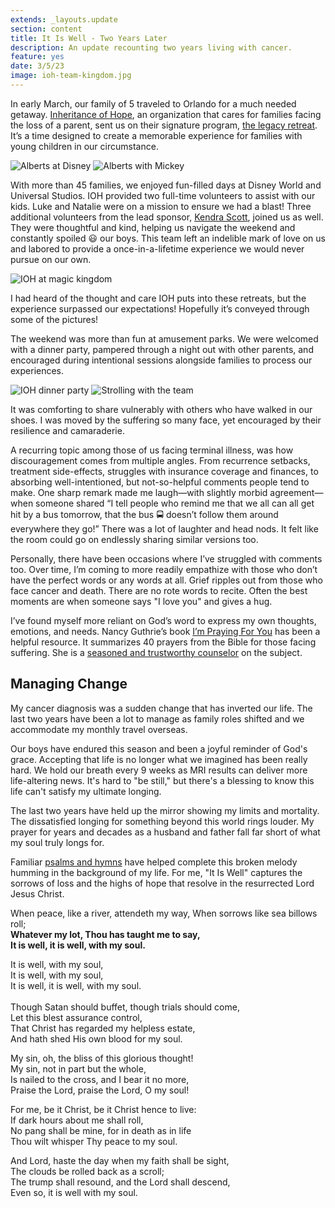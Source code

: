 ```yaml
---
extends: _layouts.update
section: content
title: It Is Well - Two Years Later
description: An update recounting two years living with cancer.
feature: yes
date: 3/5/23
image: ioh-team-kingdom.jpg
---
```

In early March, our family of 5 traveled to Orlando for a much needed getaway. <a class="text-yellow-500" href="https://inheritanceofhope.org/">Inheritance of Hope</a>, an organization that cares for families facing the loss of a parent, sent us on their signature program, <a class="text-yellow-500" href="https://inheritanceofhope.org/retreats">the legacy retreat</a>. It’s a time designed to create a memorable experience for families with young children in our circumstance.

<img alt="Alberts at Disney" src="/assets/images/ioh-alberts-2.jpg" />
<img alt="Alberts with Mickey" src="/assets/images/ioh-firworks-mick.jpg" />

With more than 45 families, we enjoyed fun-filled days at Disney World and Universal Studios. IOH provided two full-time volunteers to assist with our kids. Luke and Natalie were on a mission to ensure we had a blast! Three additional volunteers from the lead sponsor, <a class="text-yellow-500" href="https://www.kendrascott.com/philanthropy.html">Kendra Scott</a>, joined us as well. They were thoughtful and kind, helping us navigate the weekend and constantly spoiled 😃 our boys. This team left an indelible mark of love on us and labored to provide a once-in-a-lifetime experience we would never pursue on our own.

<img alt="IOH at magic kingdom" src="/assets/images/ioh-crowd.jpg" />

I had heard of the thought and care IOH puts into these retreats, but the experience surpassed our expectations! Hopefully it’s conveyed through some of the pictures!

The weekend was more than fun at amusement parks. We were welcomed with a dinner party, pampered through a night out with other parents, and encouraged during intentional sessions alongside families to process our experiences.

<img alt="IOH dinner party" src="/assets/images/ioh-party.jpg" />

<img alt="Strolling with the team" src="/assets/images/ioh-strolling.jpg" />

It was comforting to share vulnerably with others who have walked in our shoes. I was moved by the suffering so many face, yet encouraged by their resilience and camaraderie.

A recurring topic among those of us facing terminal illness, was how discouragement comes from multiple angles. From recurrence setbacks, treatment side-effects, struggles with insurance coverage and finances, to absorbing well-intentioned, but not-so-helpful comments people tend to make. One sharp remark made me laugh—with slightly morbid agreement— when someone shared “I tell people who remind me that we all can all get hit by a bus tomorrow, that the bus 🚍 doesn’t follow them around everywhere they go!” There was a lot of laughter and head nods. It felt like the room could go on endlessly sharing similar versions too.

Personally, there have been occasions where I’ve struggled with comments too. Over time, I’m coming to more readily empathize with those who don’t have the perfect words or any words at all. Grief ripples out from those who face cancer and death. There are no rote words to recite. Often the best moments are when someone says "I love you" and gives a hug.

I’ve found myself more reliant on God’s word to express my own thoughts, emotions, and needs. Nancy Guthrie’s book <a class="text-yellow-500" href="https://www.nancyguthrie.com/im-praying-for-you">I’m Praying For You</a> has been a helpful resource. It summarizes 40 prayers from the Bible for those facing suffering. She is a <a class="text-yellow-500" href="https://www.desiringgod.org/interviews/discussion-with-nancy-guthrie">seasoned and trustworthy counselor</a> on the subject.

<h2>Managing Change</h2>

My cancer diagnosis was a sudden change that has inverted our life. The last two years have been a lot to manage as family roles shifted and we accommodate my monthly travel overseas.

Our boys have endured this season and been a joyful reminder of God's grace. Accepting that life is no longer what we imagined has been really hard. We hold our breath every 9 weeks as MRI results can deliver more life-altering news. It's hard to "be still," but there's a blessing to know this life can't satisfy my ultimate longing.

The last two years have held up the mirror showing my limits and mortality. The dissatisfied longing for something beyond this world rings louder. My prayer for years and decades as a husband and father fall far short of what my soul truly longs for.

Familiar <a class="text-yellow-500" href="https://www.crossway.org/books/songs-of-suffering-dl/">psalms and hymns</a> have helped complete this broken melody humming in the background of my life. For me, "It Is Well" captures the sorrows of loss and the highs of hope that resolve in the resurrected Lord Jesus Christ.

<x-blockquote class="font-mono" caption="Horatio G. Spafford, 1873" cite="https://youtu.be/rhaTIu_k4w0">
When peace, like a river, attendeth my way,
When sorrows like sea billows roll;<br>
<b>Whatever my lot, Thou has taught me to say,<br>
It is well, it is well, with my soul.</b>

It is well, with my soul,<br>
It is well, with my soul,<br>
It is well, it is well, with my soul.<br>
<br>
Though Satan should buffet, though trials should come,<br>
Let this blest assurance control,<br>
That Christ has regarded my helpless estate,<br>
And hath shed His own blood for my soul.<br>

My sin, oh, the bliss of this glorious thought!<br>
My sin, not in part but the whole,<br>
Is nailed to the cross, and I bear it no more,<br>
Praise the Lord, praise the Lord, O my soul!<br>

For me, be it Christ, be it Christ hence to live:<br>
If dark hours about me shall roll,<br>
No pang shall be mine, for in death as in life<br>
Thou wilt whisper Thy peace to my soul.<br>

And Lord, haste the day when my faith shall be sight,<br>
The clouds be rolled back as a scroll;<br>
The trump shall resound, and the Lord shall descend,<br>
Even so, it is well with my soul.
</x-blockquote>
